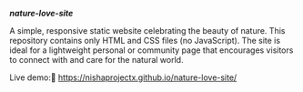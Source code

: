 ***nature-love-site***

A simple, responsive static website celebrating the beauty of nature. This repository contains only HTML and CSS files (no JavaScript). The site is ideal for a lightweight personal or community page that encourages visitors to connect with and care for the natural world.

Live demo:🔗 https://nishaprojectx.github.io/nature-love-site/
